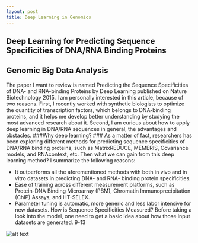 ```yaml
---
layout: post
title: Deep Learning in Genomics
---
```


## Deep Learning for Predicting Sequence Specificities of DNA/RNA Binding Proteins ##
## Genomic Big Data Analysis ##

The paper I want to review is named Predicting the Sequence Specificities of DNA- and RNA-binding Proteins by Deep Learning published on Nature Biotechnology 2015. I am personally interested in this article, because of two reasons. First, I recently worked with synthetic biologists to optimize the quantity of transcription factors, which belongs to DNA-binding proteins, and it helps me develop better understanding by studying the most advanced research about it. Second, I am curious about how to apply deep learning in DNA/RNA sequences in general, the advantages and obstacles. 
###Why deep learning? ###
As a matter of fact, researchers has been exploring different methods for predicting sequence specificities of DNA/RNA binding proteins, such as MatrixREDUCE, MEMERIS, Covariance models, and RNAcontext, etc. Then what we can gain from this deep learning method? I summarize the following reasons:
* 	It outperforms all the aforementioned methods with both in vivo and in vitro datasets in predicting DNA- and RNA- binding protein specificities. 
* 	Ease of training across different measurement platforms, such as Protein-DNA Binding Microarray (PBM), Chromatin Immunoprecipitation (ChIP) Assays, and HT-SELEX. 
* 	Parameter tuning is automatic, more generic and less labor intensive for new datasets.
How is Sequence Specificities Measured?
Before taking a look into the model, one need to get a basic idea about how those input datasets are generated. 9-13

![alt text](https://rawgit.com/jinzhenfan/jinzhenfan.github.io/master/images/antibiotics/antibiotics.jpg "How much antibiotics is in your salmon?")
